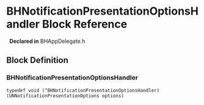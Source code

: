 # BHNotificationPresentationOptionsHandler Block Reference

&nbsp;&nbsp;**Declared in** BHAppDelegate.h  

<a title="Block Definition" name="instance_methods"></a>
## Block Definition
### BHNotificationPresentationOptionsHandler

<code>typedef void (^BHNotificationPresentationOptionsHandler) (UNNotificationPresentationOptions options)</code>

